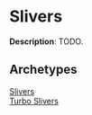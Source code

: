 <!-- This page is automatically generated by Myr: do not update it manually. Changes directly applied here will be lost. -->
# Slivers

**Description**: TODO.

## **Archetypes**

[Slivers](../archetypes/Slivers.html)  
[Turbo Slivers](../archetypes/Turbo%20Slivers.html)  

